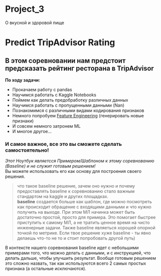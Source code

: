 # Project_3
О вкусной и здоровой пище


# Predict TripAdvisor Rating
## В этом соревновании нам предстоит предсказать рейтинг ресторана в TripAdvisor
**По ходу задачи:**
* Прокачаем работу с pandas
* Научимся работать с Kaggle Notebooks
* Поймем как делать предобработку различных данных
* Научимся работать с пропущенными данными (Nan)
* Познакомимся с различными видами кодирования признаков
* Немного попробуем [Feature Engineering](https://ru.wikipedia.org/wiki/Конструирование_признаков) (генерировать новые признаки)
* И совсем немного затронем ML
* И многое другое...   



### И самое важное, все это вы сможете сделать самостоятельно!

*Этот Ноутбук являетсся Примером/Шаблоном к этому соревнованию (Baseline) и не служит готовым решением!*   
Вы можете использовать его как основу для построения своего решения.

> что такое baseline решение, зачем оно нужно и почему предоставлять baseline к соревнованию стало важным стандартом на kaggle и других площадках.   
**baseline** создается больше как шаблон, где можно посмотреть как происходит обращение с входящими данными и что нужно получить на выходе. При этом МЛ начинка может быть достаточно простой, просто для примера. Это помогает быстрее приступить к самому МЛ, а не тратить ценное время на чисто инженерные задачи. 
Также baseline являеться хорошей опорной точкой по метрике. Если твое решение хуже baseline - ты явно делаешь что-то не то и стоит попробовать другой путь) 

В контексте нашего соревнования baseline идет с небольшими примерами того, что можно делать с данными, и с инструкцией, что делать дальше, чтобы улучшить результат.  Вообще готовым решением это сложно назвать, так как используются всего 2 самых простых признака (а остальные исключаются).
